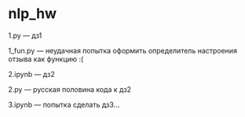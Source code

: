# nlp_hw
1.py — дз1

1_fun.py — неудачная попытка оформить определитель настроения отзыва как функцию :(

2.ipynb — дз2

2.py — русская половина кода к дз2

3.ipynb — попытка сделать дз3…
